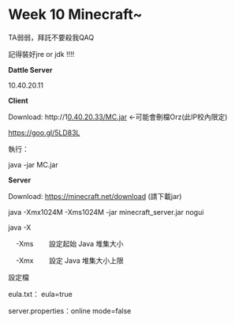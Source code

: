 # Week 10 Minecraft~

TA弱弱，拜託不要殺我QAQ

記得裝好jre or jdk !!!!

**Dattle Server**

10.40.20.11

**Client**

Download: [](http://10.40.20.33/MC.jar)http://1[0](http://1)[.4](http://10)[0](http://10.4)[.2](http://10.40)[0](http://10.40.2)[.3](http://10.40.20)[3](http://10.40.20.3)[/](http://10.40.20.33)[M](http://10.40.20.33/)[C](http://10.40.20.33/M)[.j](http://10.40.20.33/MC)[a](http://10.40.20.33/MC.j)[r](http://10.40.20.33/MC.ja) <-可能會刪檔Orz(此IP校內限定)

[](https://goo.gl/5LD83L)https://goo.gl/5LD83L

執行： 

java -jar MC.jar 

**Server**

Download: [](https://minecraft.net/download)https://minecraft.net/download (請下載jar)

java -Xmx1024M -Xms1024M -jar minecraft_server.jar nogui

java -X

    -Xms<size>        設定起始 Java 堆集大小

    -Xmx<size>        設定 Java 堆集大小上限

設定檔

eula.txt： eula=true

server.properties：online mode=false
